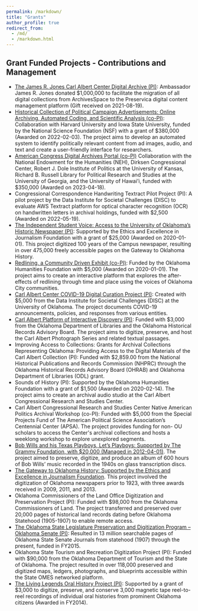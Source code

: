 ```yaml
---
permalink: /markdown/
title: "Grants"
author_profile: true
redirect_from: 
  - /md/
  - /markdown.html
---
```


## Grant Funded Projects - Contributions and Management

* [The James R. Jones Carl Albert Center Digital Archive (PI)](https://oucac.access.preservica.com/): Ambassador James R. Jones donated $1,000,000 to facilitate the migration of all digital collections from ArchivesSpace to the Preservica digital content management platform (Gift received on 2021-08-19).
* [Historical Collection of Political Campaign Advertisements: Online Archiving, Automated Coding, and Scientific Analysis (co-PI)](https://s-lib024.lib.uiowa.edu/campaignvids/index.html): Collaboration with Harvard University and Iowa State University, funded by the National Science Foundation (NSF) with a grant of $380,000 (Awarded on 2022-02-03). The project aims to develop an automated system to identify politically relevant content from ad images, audio, and text and create a user-friendly interface for researchers.
* [American Congress Digital Archives Portal (co-PI)](https://congressarchives.org/) Collaboration with the National Endowment for the Humanities (NEH), Dirksen Congressional Center, Robert J. Dole Institute of Politics at the University of Kansas, Richard B. Russell Library for Political Research and Studies at the University of Georgia, and the University of Hawai’i, funded with $350,000 (Awarded on 2023-04-18).
* Congressional Correspondence Handwriting Textract Pilot Project (PI): A pilot project by the Data Institute for Societal Challenges (DISC) to evaluate AWS Textract platform for optical character recognition (OCR) on handwritten letters in archival holdings, funded with $2,500 (Awarded on 2022-05-19).
* [The Independent Student Voice: Access to the University of Oklahoma’s Historic Newspaper (PI)](https://gateway.okhistory.org/explore/collections/OUSN/): Supported by the Ethics and Excellence in Journalism Foundation with a grant of $25,000 (Awarded on 2020-01-01). This project digitized 100 years of the Campus newspaper, resulting in over 475,000 freely accessible pages on the Gateway to Oklahoma History.
* [Redlining, a Community Driven Exhibit (co-PI)](https://cacredlining.omeka.net/): Funded by the Oklahoma Humanities Foundation with $5,000 (Awarded on 2020-01-01). The project aims to create an interactive platform that explores the after-effects of redlining through time and place using the voices of Oklahoma City communities.
* [Carl Albert Center COVID-19 Digital Curation Project (PI)](https://caccovid19.omeka.net/): Created with $5,000 from the Data Institute for Societal Challenges (DISC) at the University of Oklahoma. The project documents COVID-19 announcements, policies, and responses from various entities.
* [Carl Albert Platform of Interactive Discovery (PI)](https://cacdiscovery.omeka.net/): Funded with $3,000 from the Oklahoma Department of Libraries and the Oklahoma Historical Records Advisory Board. The project aims to digitize, preserve, and host the Carl Albert Photograph Series and related textual passages.
* Improving Access to Collections: Grants for Archival Collections Representing Oklahoma: Providing Access to the Digital Materials of the Carl Albert Collection (PI): Funded with $2,859.00 from the National Historical Publications and Records Commission (NHPRC) through the Oklahoma Historical Records Advisory Board (OHRAB) and Oklahoma Department of Libraries (ODL) grant.
* Sounds of History (PI): Supported by the Oklahoma Humanities Foundation with a grant of $1,500 (Awarded on 2020-02-14). The project aims to create an archival audio studio at the Carl Albert Congressional Research and Studies Center.
* Carl Albert Congressional Research and Studies Center Native American Politics Archival Workshop (co-PI): Funded with $5,000 from the Special Projects Fund of The American Political Science Association’s Centennial Center (APSA). The project provides funding for non- OU scholars to access the Center's archival collections and hosts a weeklong workshop to explore unexplored segments.
* [Bob Wills and his Texas Playboys, Let’s Playboys: Supported by The Grammy Foundation, with $20,000 (Managed in 2012-04-01)](https://www.oklahoman.com/story/entertainment/music/2015/05/26/oklahoma-historical-society-releases-bob-wills-record/60744203007/). The project aimed to preserve, digitize, and produce an album of 600 hours of Bob Wills’ music recorded in the 1940s on glass transcription discs.
* [The Gateway to Oklahoma History: Supported by the Ethics and Excellence in Journalism Foundation](https://gateway.okhistory.org/). This project involved the digitization of Oklahoma newspapers prior to 1923, with three awards received in 2009, 2011, and 2013.
* Oklahoma Commissioners of the Land Office Digitization and Preservation Project (PI): Funded with $98,000 from the Oklahoma Commissioners of Land. The project transferred and preserved over 20,000 pages of historical land records dating before Oklahoma Statehood (1905-1907) to enable remote access.
* [The Oklahoma State Legislature Preservation and Digitization Program – Oklahoma Senate (PI)](https://oksenate.gov/calendar/journals): Resulted in 13 million searchable pages of Oklahoma State Senate Journals from statehood (1907) through the present, funded in FY2015.
* Oklahoma State Tourism and Recreation Digitization Project (PI): Funded with $90,000 from the Oklahoma Department of Tourism and the State of Oklahoma. The project resulted in over 118,000 preserved and digitized maps, ledgers, photographs, and blueprints accessible within the State OMES networked platform.
* [The Living Legends Oral History Project (PI)](https://www.youtube.com/@OHSAudioArchives): Supported by a grant of $3,000 to digitize, preserve, and conserve 3,000 magnetic tape reel-to-reel recordings of individual oral histories from prominent Oklahoma citizens (Awarded in FY2014).

